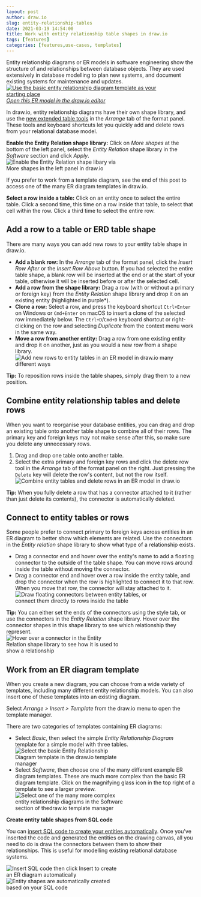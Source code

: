 ```yaml
---
layout: post
author: draw.io
slug: entity-relationship-tables
date: 2021-03-19 14:54:00
title: Work with entity relationship table shapes in draw.io
tags: [features]
categories: [features,use-cases, templates]
---
```


Entity relationship diagrams or ER models in software engineering show the structure of and relationships between database objects. They are used extensively in database modelling to plan new systems, and document existing systems for maintenance and updates.
<br />[<img src="/assets/img/blog/entity-relationship-diagram-basic-template.png" style="width=100%;max-width:400px;height:auto;" alt="Use the basic entity relationship diagram template as your starting place">](https://viewer.diagrams.net/?highlight=0000ff&edit=_blank&layers=1&nav=1&title=entity-relationship-diagram-example#R7Vtdk6I4FP01VO0%2B7BYEQX1Uxp6tGmdn1u6pmX3aiiRoapFQIXbr%2FPpNIAER8WtbodSqLptcLvm45%2BSARzVsb7H6yGA8%2F0wRDg1gopVhfzAA6Pb74lUG1lnAMvtuFpkxglSsCDyTn1gnquiSIJyUEjmlISdxOejTKMI%2BL8UgY%2FStnBbQsDxqDGdqRLMIPPswxJW07wTxeRbtORvZf2Aym%2BuRLVOdWUCdrALJHCL6thGyR4btMUp5drRYeTiUxdN1ya57qjmbT4zhiB9zwfdvqDv4MXD%2Fmqxpl%2F%2F9cUBXw99UL68wXKoFq8nyta4ARqIgqimGInw9wSHkhEaj4swQR2ggyy2SRpOfmNEX%2BhlGAvVhwiHjxTkaqfQnIqZnf7B0imqbop3NQQ5cu1YVSuiS%2BXjPAkFHkQayGeZ7Ers5JILLmC4wZ2tx3VsBeg7tfBNwHWRpUV7LM4aKfbO8w3yMr5SItQBT7RTQUf2ojeJq2uguspWqqzZh3urI3urI2e4oq0SlI3GwsfAilLLoBEaBW2fUsYSyGmaUbZaJ0DuXUG65H8t0rkoou0KoLwxhllRoJQQ2loccTlMCpRxQdxRbkkDcIzgkEWaKJD4NQxgnJE3PInMSojFc0yXXHenWMCArjCbZDUXmCvqNRWeJYlggOteklqdhSGaROPYFweSIQ4YTMZcxTLjKCAQ9PRpSlk7fRg7uoU46b0b%2FxRtnemBqu27O4lfMOF7t53GVdhpNp4ymVocNVgJnFytts56AJchPxbdzWDA0smKZnMBwIm70MJqlIJcxlEAgRuMXvTllIJbMxGz0KkqUo7VR%2BygTkDQtXZwzFH9iuZ75u2M4YgKeaFtFW%2FzJdMY9GgmwIElLjwWyb1iiO%2BQ0VuOEONDTYKqY8nhKOacLxYOjUK3fGlWo11oAjoP2Ysg6FWS%2FfjoFWypqEoSpys8JQjjK9rB8zoMF3jug3Fn%2FvObbYGzv3PPx6BxUfPua9Xcr9adSOf8RF3nAGJiZzP%2F55UW%2BfhuPjfxRtU3waCHNcodJDH0SzcbZle4Wfs4l8FsZtfsJXBPP7j0rpXlBpXSbVspeBdmnT9Yp4F5pL54PwOGH4atKY79ScH%2BZiDVn6gh2SGPrsDioi%2B8OVlt0UHtDDyF8byHsNy2E1hGGVPNb7%2FzyW%2Bbu%2Bjelg1bVrsmeERHkWMTVv3sVwjq4WqOEVXPkeU7iRSpbN%2BaPBAF2fX%2BXP4K6%2Fal59L48zR%2BxekdK4uUMEuvhkJy%2FgVtukVh355FYLTNJrKpLkigJfRglp4LYmvviwyq5lGQ27pVYt2%2BWHPHR4XU1smqX5E7yvXsldVi1RQr1YA8pfHcpbNwtATfuloCat99N6aAu765nxYdhsg%2Bx1qhh1TDxlPF%2Fc4YJgrgX7DRMXL%2BHp8H7GCYavlO%2FT2JeDOKHXXL%2B9m25XQLuzi4BLbNLQNUuOfTJ6Z17JXUItuaW%2BPBKLqWXjXsloOqVtHAz%2Fo%2F6t8woAXu%2BVxLBhXxn4M8h%2B8Uxf73nNwmNWSaiWfzgJvuCevGzJXv0Hw%3D%3D)
<br />[_Open this ER model in the draw.io editor_](https://viewer.diagrams.net/?highlight=0000ff&edit=_blank&layers=1&nav=1&title=entity-relationship-diagram-example#R7Vtdk6I4FP01VO0%2B7BYEQX1Uxp6tGmdn1u6pmX3aiiRoapFQIXbr%2FPpNIAER8WtbodSqLptcLvm45%2BSARzVsb7H6yGA8%2F0wRDg1gopVhfzAA6Pb74lUG1lnAMvtuFpkxglSsCDyTn1gnquiSIJyUEjmlISdxOejTKMI%2BL8UgY%2FStnBbQsDxqDGdqRLMIPPswxJW07wTxeRbtORvZf2Aym%2BuRLVOdWUCdrALJHCL6thGyR4btMUp5drRYeTiUxdN1ya57qjmbT4zhiB9zwfdvqDv4MXD%2Fmqxpl%2F%2F9cUBXw99UL68wXKoFq8nyta4ARqIgqimGInw9wSHkhEaj4swQR2ggyy2SRpOfmNEX%2BhlGAvVhwiHjxTkaqfQnIqZnf7B0imqbop3NQQ5cu1YVSuiS%2BXjPAkFHkQayGeZ7Ers5JILLmC4wZ2tx3VsBeg7tfBNwHWRpUV7LM4aKfbO8w3yMr5SItQBT7RTQUf2ojeJq2uguspWqqzZh3urI3urI2e4oq0SlI3GwsfAilLLoBEaBW2fUsYSyGmaUbZaJ0DuXUG65H8t0rkoou0KoLwxhllRoJQQ2loccTlMCpRxQdxRbkkDcIzgkEWaKJD4NQxgnJE3PInMSojFc0yXXHenWMCArjCbZDUXmCvqNRWeJYlggOteklqdhSGaROPYFweSIQ4YTMZcxTLjKCAQ9PRpSlk7fRg7uoU46b0b%2FxRtnemBqu27O4lfMOF7t53GVdhpNp4ymVocNVgJnFytts56AJchPxbdzWDA0smKZnMBwIm70MJqlIJcxlEAgRuMXvTllIJbMxGz0KkqUo7VR%2BygTkDQtXZwzFH9iuZ75u2M4YgKeaFtFW%2FzJdMY9GgmwIElLjwWyb1iiO%2BQ0VuOEONDTYKqY8nhKOacLxYOjUK3fGlWo11oAjoP2Ysg6FWS%2FfjoFWypqEoSpys8JQjjK9rB8zoMF3jug3Fn%2FvObbYGzv3PPx6BxUfPua9Xcr9adSOf8RF3nAGJiZzP%2F55UW%2BfhuPjfxRtU3waCHNcodJDH0SzcbZle4Wfs4l8FsZtfsJXBPP7j0rpXlBpXSbVspeBdmnT9Yp4F5pL54PwOGH4atKY79ScH%2BZiDVn6gh2SGPrsDioi%2B8OVlt0UHtDDyF8byHsNy2E1hGGVPNb7%2FzyW%2Bbu%2Bjelg1bVrsmeERHkWMTVv3sVwjq4WqOEVXPkeU7iRSpbN%2BaPBAF2fX%2BXP4K6%2Fal59L48zR%2BxekdK4uUMEuvhkJy%2FgVtukVh355FYLTNJrKpLkigJfRglp4LYmvviwyq5lGQ27pVYt2%2BWHPHR4XU1smqX5E7yvXsldVi1RQr1YA8pfHcpbNwtATfuloCat99N6aAu765nxYdhsg%2Bx1qhh1TDxlPF%2Fc4YJgrgX7DRMXL%2BHp8H7GCYavlO%2FT2JeDOKHXXL%2B9m25XQLuzi4BLbNLQNUuOfTJ6Z17JXUItuaW%2BPBKLqWXjXsloOqVtHAz%2Fo%2F6t8woAXu%2BVxLBhXxn4M8h%2B8Uxf73nNwmNWSaiWfzgJvuCevGzJXv0Hw%3D%3D)

In draw.io, entity relationship diagrams have their own shape library, and use the [new extended table tools](/blog/tables.html) in the _Arrange_ tab of the format panel. These tools and keyboard shortcuts let you quickly add and delete rows from your relational database model. 

**Enable the Entity Relation shape library:** Click on _More shapes_ at the bottom of the left panel, select the _Entity Relation_ shape library in the _Software_ section and click _Apply_.
<br /><img src="/assets/img/blog/entity-relation-shape-library-dialog.png" style="width=100%;max-width:300px;height:auto;" alt="Enable the Entity Relation shape libary via More shapes in the left panel in draw.io">

If you prefer to work from a template diagram, see the end of this post to access one of the many ER diagram templates in draw.io.

**Select a row inside a table:** Click on an entity once to select the entire table. Click a second time, this time on a row inside that table, to select that cell within the row. Click a third time to select the entire row.


## Add a row to a table or ERD table shape

There are many ways you can add new rows to your entity table shape in draw.io.

* **Add a blank row:** In the _Arrange_ tab of the format panel, click the _Insert Row After_ or the _Insert Row Above_ button. If you had selected the entire table shape, a blank row will be inserted at the end or at the start of your table, otherwise it will be inserted before or after the selected cell.
* **Add a row from the shape library:** Drag a row (with or without a primary or foreign key) from the _Entity Relation_ shape library and drop it on an existing entity (highlighted in purple*). 
* **Clone a row:** Select a row, and press the keyboard shortcut ``Ctrl+Enter`` on Windows or ``Cmd+Enter`` on macOS to insert a clone of the selected row immediately below. The ``Ctrl+D``/``Cmd+D`` keyboard shortcut or right-clicking on the row and selecting _Duplicate_ from the context menu work in the same way.
* **Move a row from another entity:** Drag a row from one existing entity and drop it on another, just as you would a new row from a shape library.
<br /><img src="/assets/img/blog/entity-relationship-diagram-add-rows-many-ways.gif" style="width=100%;max-width:500px;height:auto;" alt="Add new rows to entity tables in an ER model in draw.io many different ways">

**Tip:** To reposition rows inside the table shapes, simply drag them to a new position.

## Combine entity relationship tables and delete rows

When you want to reorganise your database entities, you can drag and drop an existing table onto another table shape to combine all of their rows. The primary key and foreign keys may not make sense after this, so make sure you delete any unnecessary rows.

1. Drag and drop one table onto another table. 
2. Select the extra primary and foreign key rows and click the delete row tool in the _Arrange_ tab of the format panel on the right. Just pressing the ``Delete`` key will delete the row's content, but not the row itself. 
<br /><img src="/assets/img/blog/entity-relationship-diagram-combine-entities-delete-rows.gif" style="width=100%;max-width:500px;height:auto;" alt="Combine entity tables and delete rows in an ER model in draw.io">

**Tip:** When you fully delete a row that has a connector attached to it (rather than just delete its contents), the connector is automatically deleted.

## Connect to entity tables or rows

Some people prefer to connect primary to foreign keys across entities in an ER diagram to better show which elements are related. Use the connectors in the _Entity relation_ shape library to show what type of a relationship exists.

* Drag a connector end and hover over the entity's name to add a floating connector to the outside of the table shape. You can move rows around inside the table without moving the connector.
* Drag a connector end and hover over a row inside the entity table, and drop the connector when the row is highlighted to connect it to that row. When you move that row, the connector will stay attached to it.
<br /><img src="/assets/img/blog/entity-relationship-connect-to-row.gif" style="width=100%;max-width:400px;height:auto;" alt="Draw floating connectors between entity tables, or connect them directly to rows inside the table">

**Tip:** You can either set the ends of the connectors using the style tab, or use the connectors in the _Entity Relation_ shape library. Hover over the connector shapes in this shape library to see which relationship they represent.
<br /><img src="/assets/img/blog/entity-relation-shape-library-hover.png" style="width=100%;max-width:300px;height:auto;" alt="Hover over a connector in the Entity Relation shape library to see how it is used to show a relationship">

## Work from an ER diagram template

When you create a new diagram, you can choose from a wide variety of templates, including many different entity relationship models. You can also insert one of these templates into an existing diagram. 

Select _Arrange > Insert > Template_ from the draw.io menu to open the template manager. 

There are two categories of templates containing ER diagrams:
* Select _Basic_, then select the simple _Entity Relationship Diagram_ template for a simple model with three tables.
<br /><img src="/assets/img/blog/template-library-basic-entity-relationship-diagram-select.png" style="width=100%;max-width:300px;height:auto;" alt="Select the basic Entity Relationship Diagram template in the draw.io template manager">
* Select _Software_, then choose one of the many different example ER diagram templates. These are much more complex than the basic ER diagram template. Click on the magnifying glass icon in the top right of a template to see a larger preview.
<br /><img src="/assets/img/blog/template-library-software-diagrams.png" style="width=100%;max-width:300px;height:auto;" alt="Select one of the many more complex entity relationship diagrams in the Software section of thedraw.io template manager">


**Create entity table shapes from SQL code** 

You can [insert SQL code to create your entities automatically](/blog/insert-sql.html). Once you've inserted the code and generated the entities on the drawing canvas, all you need to do is draw the connectors between them to show their relationships. This is useful for modelling existing relational database systems.

<img src="/assets/img/blog/insert-sql-dialog.png" style="width=100%;max-width:300px;height:auto;" alt="Insert SQL code then click Insert to create an ER diagram automatically">  <img src="/assets/img/blog/inserted-sql-example-erd.png" style="width=100%;max-width:300px;height:auto;" alt="Entity shapes are automatically created based on your SQL code">